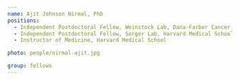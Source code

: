 ```yaml
---
name: Ajit Johnson Nirmal, PhD
positions:
  - Independent Postdoctoral Fellow, Weinstock Lab, Dana-Farber Cancer Institute
  - Independent Postdoctoral Fellow, Sorger Lab, Harvard Medical School
  - Instructor of Medicine, Harvard Medical School

photo: people/nirmal-ajit.jpg

group: fellows
---
```


